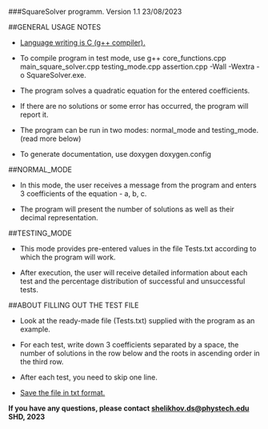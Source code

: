###SquareSolver programm. Version 1.1 23/08/2023

##GENERAL USAGE NOTES

+ <u>Language writing is C (g++ compiler).</u>

+ To compile program in test mode, use g++ core_functions.cpp main_square_solver.cpp testing_mode.cpp assertion.cpp -Wall -Wextra -o SquareSolver.exe.

+ The program solves a quadratic equation for the entered coefficients. 

+ If there are no solutions or some error has occurred, the program will report it. 

+ The program can be run in two modes: normal_mode and testing_mode. (read more below)

+ To generate documentation, use doxygen doxygen.config

##NORMAL_MODE

+ In this mode, the user receives a message from the program and enters 3 coefficients of the equation - a, b, c. 

+ The program will present the number of solutions as well as their decimal representation.

##TESTING_MODE

+ This mode provides pre-entered values in the file Tests.txt according to which the program will work. 

+ After execution, the user will receive detailed information about each test and the percentage distribution of successful and unsuccessful tests.

##ABOUT FILLING OUT THE TEST FILE

+ Look at the ready-made file (Tests.txt) supplied with the program as an example.

+ For each test, write down 3 coefficients separated by a space, the number of solutions in the row below and the roots in ascending order in the third row.

+ After each test, you need to skip one line.

+ <u>Save the file in txt format.</u>
 

**If you have any questions, please contact <shelikhov.ds@phystech.edu>
SHD, 2023**

